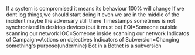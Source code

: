 If a system is compromised it means its behaviour 100% will change
If we dont log things,we should start doing it even we are in the middle of the incident maybe the adversary still there
Timestamps sometimes is not synchronized in desktop devices(but it must be)
EOI=Someone outside scanning our network
IOC=Someone inside scanning our network
Indicatos of Campaign=Actions on objectives
Indicators of Subversion=Changing something's purpose(undermine) Bot in a Botnet is a subversion

